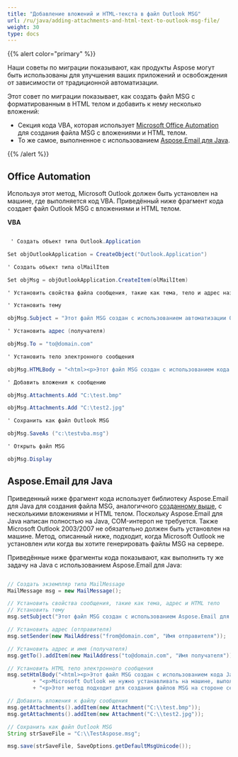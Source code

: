 ```yaml
---
title: "Добавление вложений и HTML-текста в файл Outlook MSG"
url: /ru/java/adding-attachments-and-html-text-to-outlook-msg-file/
weight: 30
type: docs
---
```



{{% alert color="primary" %}} 

Наши советы по миграции показывают, как продукты Aspose могут быть использованы для улучшения ваших приложений и освобождения от зависимости от традиционной автоматизации.

Этот совет по миграции показывает, как создать файл MSG с форматированным в HTML телом и добавить к нему несколько вложений:

- Секция кода VBA, которая использует [Microsoft Office Automation](#office-automation) для создания файла MSG с вложениями и HTML телом.
- То же самое, выполненное с использованием [Aspose.Email для Java](#asposeemail-for-java).

{{% /alert %}} 
## **Office Automation**
Используя этот метод, Microsoft Outlook должен быть установлен на машине, где выполняется код VBA. Приведённый ниже фрагмент кода создает файл Outlook MSG с вложениями и HTML телом.

**VBA**

~~~cs

 ' Создать объект типа Outlook.Application

Set objOutlookApplication = CreateObject("Outlook.Application")

' Создать объект типа olMailItem

Set objMsg = objOutlookApplication.CreateItem(olMailItem)

' Установить свойства файла сообщения, такие как тема, тело и адрес назначения

' Установить тему

objMsg.Subject = "Этот файл MSG создан с использованием автоматизации Office."

' Установить адрес (получателя)

objMsg.To = "to@domain.com"

' Установить тело электронного сообщения

objMsg.HTMLBody = "<html><p>Этот файл MSG создан с использованием кода VBA.</p>"

' Добавить вложения к сообщению

objMsg.Attachments.Add "C:\test.bmp"

objMsg.Attachments.Add "C:\test2.jpg"

' Сохранить как файл Outlook MSG

objMsg.SaveAs ("c:\testvba.msg")

' Открыть файл MSG

objMsg.Display


~~~
## **Aspose.Email для Java**
Приведенный ниже фрагмент кода использует библиотеку Aspose.Email для Java для создания файла MSG, аналогичного [созданному выше](#office-automation), с несколькими вложениями и HTML телом. Поскольку Aspose.Email для Java написан полностью на Java, COM-интероп не требуется. Также Microsoft Outlook 2003/2007 не обязательно должен быть установлен на машине. Метод, описанный ниже, подходит, когда Microsoft Outlook не установлен или когда вы хотите генерировать файлы MSG на сервере.

Приведённые ниже фрагменты кода показывают, как выполнить ту же задачу на Java с использованием Aspose.Email для Java:

~~~Java

// Создать экземпляр типа MailMessage
MailMessage msg = new MailMessage();

// Установить свойства сообщения, такие как тема, адрес и HTML тело
// Установить тему
msg.setSubject("Этот файл MSG создан с использованием Aspose.Email для .NET");

// Установить адрес (отправителя)
msg.setSender(new MailAddress("from@domain.com", "Имя отправителя"));

// Установить адрес и имя (получателя)
msg.getTo().addItem(new MailAddress("to@domain.com", "Имя получателя"));

// Установить HTML тело электронного сообщения
msg.setHtmlBody("<html><p>Этот файл MSG создан с использованием кода Java.</p>" 
        + "<p>Microsoft Outlook не нужно устанавливать на машине, выполняющей этот код.</p>"
        + "<p>Этот метод подходит для создания файлов MSG на стороне сервера.</html>");

// Добавить вложения к файлу сообщения
msg.getAttachments().addItem(new Attachment("C:\\test.bmp"));
msg.getAttachments().addItem(new Attachment("C:\\test2.jpg"));

// Сохранить как файл Outlook MSG
String strSaveFile = "C:\\TestAspose.msg";

msg.save(strSaveFile, SaveOptions.getDefaultMsgUnicode());

~~~
